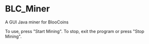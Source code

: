 BLC_Miner
=========

A GUI Java miner for BlooCoins

To use, press "Start Mining".
To stop, exit the program or press "Stop Mining".